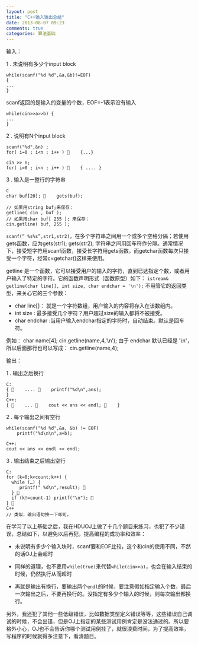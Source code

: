 ```yaml
---
layout: post
title: "C++输入输出总结"
date: 2013-08-07 09:23
comments: true
categories: 算法基础
---
```

输入：
1 . 未说明有多少个input block

    while(scanf("%d %d",&a,&b)!=EOF) 
    {    ...    }
scanf返回的是输入的变量的个数，EOF=-1表示没有输入
    while(cin>>a>>b) {    ...    }2 . 说明有N个input block    

    scanf("%d",&n) ; 	for( i=0 ; i<n ; i++ )     {...} 
		cin >> n;	for( i=0 ; i<n ; i++ )     { .... } 3 . 输入是一整行的字符串
    C  
    char buf[20];     gets(buf); 

    // 如果用string buf;来保存：
    getline( cin , buf );     // 如果用char buf[ 255 ]; 来保存：     cin.getline( buf, 255 );
`scanf(“ %s%s”,str1,str2)`，在多个字符串之间用一个或多个空格分隔；若使用gets函数，应为gets(str1); gets(str2); 字符串之间用回车符作分隔。通常情况下，接受短字符用scanf函数，接受长字符用gets函数。而getchar函数每次只接受一个字符，经常c=getchar()这样来使用。getline 是一个函数，它可以接受用户的输入的字符，直到已达指定个数，或者用户输入了特定的字符。它的函数声明形式（函数原型）如下：	`istream& getline(char line[], int size, char endchar = '\n');`不用管它的返回类型，来关心它的三个参数：
* char line[]： 就是一个字符数组，用户输入的内容将存入在该数组内。* int size : 最多接受几个字符？用户超过size的输入都将不被接受。* char endchar :当用户输入endchar指定的字符时，自动结束。默认是回车符。例如：char name[4];cin.getline(name,4,'\n');由于 endchar 默认已经是 '\n'，所以后面那行也可以写成：cin.getline(name,4);输出：
1 . 输出之后换行    C:    {     ....     printf("%d\n",ans);     }     C++:    {     ...     cout << ans << endl;     }
2 . 每个输出之间有空行
      while(scanf("%d %d",&a, &b) != EOF) 	        printf("%d\n\n",a+b);    
    C++:    cout << ans << endl << endl;
3 . 输出结束之后输出空行
    C:    for (k=0;k<count;k++) { 	  while (…) {     	     printf(" %d\n",result);       
      }       
      if (k!=count-1) printf("\n");     
    }     C++	// 类似，输出语句换一下即可。

在学习了以上基础之后，我在HDUOJ上做了十几个题目来练习，也犯了不少错误，总结如下，以避免以后再犯，提高编程的成功率和效率：
* 未说明有多少个输入块时，scanf要和EOF比较，这个和cin的使用不同，不然的话OJ上会超时
* 同样的道理，也不要用`while(true)`来代替`while(cin>>a)`，也会在输入结束的时候，仍然执行从而超时
* 再就是输出有换行，要输出两个`endl`的时候，要注意假如指定输入个数，最后一次输出之后，不要再换行的。没指定有多少个输入的时候，则每次输出都换行。
另外，我还犯了其他一些低级错误，比如数据类型定义错误等等，这些错误自己调试的时候，不会出错，但是OJ上指定的某些测试用例肯定是没法通过的。所以要格外小心，OJ也不会告诉你哪个测试用例挂了，就很浪费时间，为了提高效率，写程序的时候就得多注意下，看清题目。